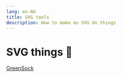 ```yaml
---
lang: en-AU
title: SVG tools
description: How to make an SVG do things
---
```


# SVG things :art:

[GreenSock](https://greensock.com/)
